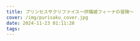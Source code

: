 ```yaml
---
title: プリンセスサクリファイス～供犠姫フィーナの冒険～
cover: /img/purisaku_cover.jpg
date: 2024-11-23 01:11:28
tags:
---
```

